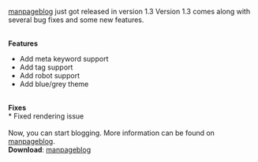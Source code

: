 <!-- title: manpageblog released in version 1.3 -->
<!-- meta_description: Initial release of manpageblog 1.3. A simple and static blog generator in manpage design written in Python. -->
<!-- image_url: https://cdn.gyptazy.ch/images/manpageblog.jpg -->
<!-- keywords: manpageblog, version, version 1.3, 1.3, features, release, meta, keyword, robots, support, robot, blue, grey, theme -->

<a href="https://github.com/gyptazy/manpageblog">manpageblog</a> just got released in version 1.3 Version 1.3 comes along with
several bug fixes and some new features.<br><br>

<b>Features</b><br>
* Add meta keyword support <br>
* Add tag support<br>
* Add robot support<br>
* Add blue/grey theme<br>
<br>
<b>Fixes</b><br>
* Fixed rendering issue<br>

<br>
Now, you can start blogging. More information can be found on <a href="https://github.com/gyptazy/manpageblog">manpageblog</a>.<br>
<b>Download</b>: <a href="https://github.com/gyptazy/manpageblog">manpageblog</a>
